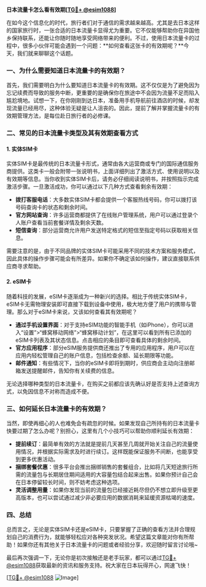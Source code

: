 **日本流量卡怎么看有效期[[TG💪+ @esim1088](https://t.me/s/esim1088)]**

在如今这个信息化的时代，旅行者们对于通信的需求越来越高。尤其是去日本这样的国家旅行时，一张合适的日本流量卡显得尤为重要。它不仅能够帮助你在异国他乡保持联系，还能让你随时随地享受网络带来的便利。不过，使用日本流量卡的过程中，很多小伙伴可能会遇到一个问题：**如何查看这张卡的有效期呢？**今天，我们就来聊聊这个话题。

### 一、为什么需要知道日本流量卡的有效期？

首先，我们需要明白为什么要知道日本流量卡的有效期。这不仅仅是为了避免因为忘记续费而导致的服务中断，更重要的是确保你在旅途中不会因为流量不足而陷入尴尬境地。试想一下，在你刚刚到达日本，准备用手机导航前往酒店的时候，却发现流量已经用尽，这种体验无疑是让人沮丧的。因此，提前了解并掌握流量卡的有效期管理方法，是每位赴日旅行者的必修课。

### 二、常见的日本流量卡类型及其有效期查看方式

#### 1. 实体SIM卡

实体SIM卡是最传统的日本流量卡形式，通常由各大运营商或专门的国际通信服务商提供。这类卡一般会附带一张说明书，上面详细列出了激活方式、使用说明以及有效期等信息。当你收到实体SIM卡后，请务必仔细阅读说明书，并按照指示完成激活步骤。一旦激活成功，你可以通过以下几种方式查看剩余有效期：

- **拨打客服电话**：大多数实体SIM卡都会提供一个客服热线号码，你可以拨打该号码查询卡的状态和剩余时间。
- **官方网站查询**：许多运营商都提供了在线账户管理系统，用户可以通过登录个人账户查看当前套餐详情及剩余天数。
- **短信查询**：部分运营商允许用户发送特定格式的短信至指定号码以获取相关信息。

需要注意的是，由于不同品牌的实体SIM卡可能采用不同的技术方案和服务模式，因此具体的操作步骤可能会有所差异。如果你不确定该如何操作，建议直接联系供应商寻求帮助。

#### 2. eSIM卡

随着科技的发展，eSIM卡逐渐成为一种新兴的选择。相比于传统实体SIM卡，eSIM卡无需物理安装即可直接下载到设备中使用，极大地方便了用户的携带与管理。那么对于eSIM卡来说，又该如何查看其有效期呢？

- **通过手机设置界面**：对于支持eSIM功能的智能手机（如iPhone），你可以进入“设置”>“蜂窝移动网络”>“蜂窝移动计划”，在这里可以看到所有已添加的eSIM卡列表及其状态信息。点击相应的条目即可查看具体的剩余时间。
- **官方应用程序**：部分eSIM服务提供商还推出了专用的应用程序，用户可以在应用内轻松管理自己的账户信息，包括检查余额、延长期限等功能。
- **邮件通知**：有些情况下，当你的eSIM卡即将到期时，供应商会主动向注册邮箱发送提醒邮件，告知你有关续费的信息。

无论选择哪种类型的日本流量卡，在购买之前都应该先确认好是否支持上述查询方式，以免因信息不对称而造成不便。

### 三、如何延长日本流量卡的有效期？

当然，即使再细心的人也难免会有疏忽的时候。如果发现自己所持有的日本流量卡快要过期了怎么办呢？别担心，这里有几个小技巧可以帮助你顺利延长有效期：

- **提前续订**：最简单有效的方法就是提前几天甚至几周就开始关注自己的流量使用情况，并根据实际需求及时进行续订。这样既能保证服务不间断，也能享受到更多优惠活动。
- **捆绑套餐优惠**：很多平台会推出捆绑销售的套餐组合，比如将几天短途旅行所需的流量包与长期居住期间适用的大容量包结合起来出售。如果你预计自己会在日本停留较长时间，则不妨考虑这种选项。
- **灵活调整用量**：如果你发现当前的流量包已经接近耗尽但仍不想立即升级至更高版本，也可以尝试通过减少非必要应用的数据消耗来延缓资源枯竭的速度。

### 四、总结

总而言之，无论是实体SIM卡还是eSIM卡，只要掌握了正确的查看方法并合理规划自己的消费行为，就能够轻松应对各种突发状况。希望这篇文章能对你有所帮助！如果你还有其他关于日本流量卡的问题或者经验分享，欢迎随时留言讨论哦~

最后再次强调一下，无论你是初次接触还是老手玩家，都可以通过[TG💪+ @esim1088](https://t.me/s/esim1088)获取最新的资讯和服务支持。祝大家在日本玩得开心，网速飞快！

[[TG💪+ @esim1088](https://t.me/s/esim1088) ![Image](https://i.postimg.cc/4NQfJmqS/Snipaste-2025-05-13-00-14-12.png)]